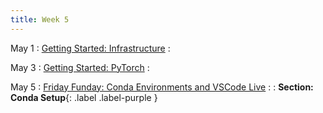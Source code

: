 ```yaml
---
title: Week 5 
---
```


May 1
: [Getting Started: Infrastructure](https://docs.google.com/presentation/d/1sSTuzkwXi-9RPIfPVjyErDDd6X5f_f2_eN5CF2HjX3M/edit?usp=sharing)
  : 


May 3
: [Getting Started: PyTorch](https://docs.google.com/presentation/d/1jCaMC9y2jkf2fWnfsw_uudsvBgiL4OB9hgLuhkQwrmE/edit#slide=id.p)
  : 

May 5
: [Friday Funday: Conda Environments and VSCode Live](https://drive.google.com/file/d/1PjgBVmkI2ia-NpQ_wzxgxIieWV_YEmiU/view?usp=sharing)
  : 
   : **Section: Conda Setup**{: .label .label-purple }